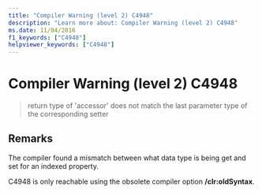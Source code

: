 ```yaml
---
title: "Compiler Warning (level 2) C4948"
description: "Learn more about: Compiler Warning (level 2) C4948"
ms.date: 11/04/2016
f1_keywords: ["C4948"]
helpviewer_keywords: ["C4948"]
---
```

# Compiler Warning (level 2) C4948

> return type of 'accessor' does not match the last parameter type of the corresponding setter

## Remarks

The compiler found a mismatch between what data type is being get and set for an indexed property.

C4948 is only reachable using the obsolete compiler option **/clr:oldSyntax**.
